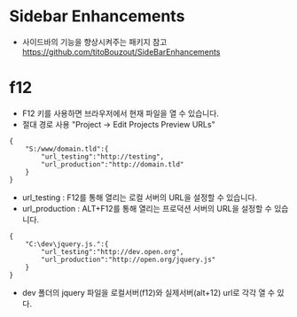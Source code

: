 # Sidebar Enhancements
- 사이드바의 기능을 향상시켜주는 패키지
참고 https://github.com/titoBouzout/SideBarEnhancements
# f12
- F12 키를 사용하면 브라우저에서 현재 파일을 열 수 있습니다.
- 절대 경로 사용 "Project -> Edit Projects Preview URLs"
```
{
	"S:/www/domain.tld":{
		"url_testing":"http://testing",
		"url_production":"http://domain.tld"
	}
}
```
- url_testing : F12를 통해 열리는 로컬 서버의 URL을 설정할 수 있습니다.
- url_production : ALT+F12를 통해 열리는 프로덕션 서버의 URL을 설정할 수 있습니다.
```
{
	"C:\dev\jquery.js.":{
		"url_testing":"http://dev.open.org",
		"url_production":"http://open.org/jquery.js"
	}
}
```
- dev 폴더의 jquery 파일을 로컬서버(f12)와 실제서버(alt+12) url로 각각 열 수 있다.
